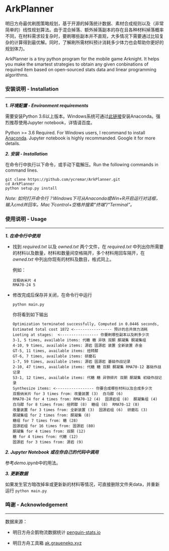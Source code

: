 # ArkPlanner

明日方舟最优刷图策略规划，基于开源的掉落统计数据、素材合成规则以及（非常简单的）线性规划算法。由于混合掉落、额外掉落副本的存在且各种材料掉落概率不同，在材料需求较复杂时，要刷哪些副本并不直观，大多情况下需要通过比较复杂的计算得到最优解。同时，了解刷所需材料预计消耗多少体力也会帮助你更好的规划体力。

ArkPlanner is a tiny python program for the mobile game Arknight. It helps you make the smartest strategies to obtain any given conbinations of required item based on open-sourced stats data and linear programming algorithms. 

### 安装说明 - Installation
----

***1. 环境配置 - Environment requirements***

需要安装Python 3.6以上版本。Windows系统可通过[此链接](https://www.anaconda.com/distribution/)安装Anaconda。强烈推荐使用Jupyter notebook，详情请百度。

Python >= 3.6 Required. For Windows users, I recommand to install [Anaconda](https://www.anaconda.com/distribution/). Jupyter notebook is highly recommanded. Google it for more details.

***2. 安装 - Installation***

在命令行中执行以下命令，或手动下载解压。Run the following commands in command lines.

```
git clone https://github.com/ycremar/ArkPlanner.git
cd ArkPlanner
python setup.py install
```

*Note: 如何打开命令行？Windows下可从Anaconda或Win+R开启运行对话框，输入cmd并回车。Mac下control+空格并搜索“终端”/“Terminal”。*

### 使用说明 - Usage
---

***1. 在命令行中使用***

* 找到 *required.txt* 以及 *owned.txt* 两个文件，在 *required.txt* 中列出你所需要的材料以及数量，材料和数量间空格隔开，多个材料用回车隔开，在 *owned.txt* 中列出你现有的材料及数目，格式同上。

	例如：
	
	```
	双极纳米片 4
	RMA70-24 5
	```

* 修改完成后保存并关闭，在命令行中运行

	```
	python main.py
	```
	你将看到如下输出
	
	```
	Optimization terminated successfully, Computed in 0.0446 seconds,
	Estimated total cost 1872 <----------------- 预计的总共体力消耗
	Looting at stages:  <----------------- 你要刷哪些副本以及刷多少次
	3-1, 5 times, available items: 代糖 糖 异铁 双酮 酮凝集 酮凝集组
	4-10, 9 times, available items: 源岩 固源岩 装置 全新装置 赤金
	GT-5, 11 times, available items: 扭转醇
	GT-6, 7 times, available items: 研磨石
	1-7, 59 times, available items: 源岩 固源岩 基础作战记录
	2-10, 47 times, available items: 代糖 糖 双酮 酮凝集 RMA70-12 基础作战记录
	S3-1, 12 times, available items: 代糖 糖 异铁碎片 双酮 酮凝集 初级作战记录
	Synthesize items: <----------------- 你要合成哪些材料以及合成多少次
	双极纳米片 for 3 times from: 改量装置 (3)  白马醇 (6) 
	RMA70-24 for 4 times from: RMA70-12 (4)  固源岩组 (8)  酮凝集组 (4) 
	白马醇 for 8 times from: 扭转醇 (8)  糖组 (8)  RMA70-12 (8) 
	改量装置 for 3 times from: 全新装置 (3)  固源岩组 (6)  研磨石 (3) 
	酮凝集组 for 2 times from: 酮凝集 (8) 
	糖组 for 7 times from: 糖 (28) 
	固源岩组 for 16 times from: 固源岩 (80) 
	酮凝集 for 4 times from: 双酮 (12) 
	糖 for 4 times from: 代糖 (12) 
	固源岩 for 3 times from: 源岩 (9) 
	```
	
***2. Jupyter Notebook 或在你自己的代码中调用***

参考*demo.ipynb*中的用法。

***3. 更新数据***

如果发生官方暗改掉率或更新新的材料等情况，可直接删除文件夹data，并重新运行
	```
	python main.py
	```


### 鸣谢 - Acknowledgement
---
数据来源：

- 明日方舟企鹅物流数据统计 [penguin-stats.io](https://penguin-stats.io/)

- 明日方舟工具箱 [ak.graueneko.xyz](https://ak.graueneko.xyz/)
